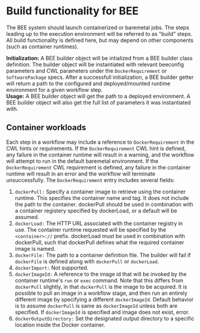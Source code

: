 # Build functionality for BEE

The BEE system should launch containerized or baremetal jobs. The steps leading up to the execution environment will be referred to as "build" steps. All build functionality is defined here, but may depend on other components (such as container runtimes).

**Initialization:** A BEE builder object will be intialized from a BEE builder class definition. The builder object will be instantiated with relevant beeconfig parameters and CWL parameters under the `DockerRequirement` or `SoftwarePackage` specs. After a successfull initialization, a BEE builder getter will return a path to the configured and deployed/mounted runtime environment for a given workflow step.  
**Usage:** A BEE builder object will get the path to a deployed environment. A BEE builder object will also get the full list of parameters it was instantiated with.

## Container workloads
Each step in a workflow may include a reference to `DockerRequirement` in the CWL hints or requirements. If the `DockerRequirement` CWL hint is defined, any failure in the container runtime will result in a warning, and the workflow will attempt to run in the default baremetal environment. If the `DockerRequirement` CWL requirement is defined, any failure in the container runtime will result in an error and the workflow will terminate unsuccessfully. The `DockerRequirement` entry includes several fields:

1. `dockerPull:` Specify a container image to retrieve using the container runtime. This specifies the container name and tag. It does not include the path to the container. dockerPull should be used in combination with a container registery specified by dockerLoad, or a default will be assumed.
2. `dockerLoad:` The HTTP URL associated with the container registry in use. The container runtime requested will be specified by the `<container>://` prefix. dockerLoad must be used in combination with dockerPull, such that dockerPull defines what the required container image is named.
3. `dockerFile:` The path to a container definition file. The builder will fail if `dockerFile` is defined along with `dockerPull` or `dockerLoad`.
4. `dockerImport:` Not supported.
5. `dockerImageId:` A reference to the image id that will be invoked by the container runtime's `run` or `exec` command. Note that this differs from `dockerPull` slightly, in that `dockerPull` is the image to be acquired. It is possible to pull an image in a workflow stage, and then run an entirely different image by specifying a different `dockerImageId`. Default behavior is to assume `dockerPull` is same as `dockerImageId` unless both are specified. If `dockerImageId` is specified and image does not exist, error.
6. `dockerOutputDirectory:` Set the designated output directory to a specific location inside the Docker container.
